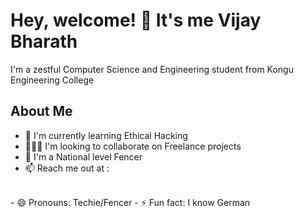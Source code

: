 # Hey, welcome! 👋 It's me Vijay Bharath

I'm a zestful Computer Science and Engineering student from Kongu Engineering College
## About Me
 - 🌱 I'm currently learning Ethical Hacking
 - 🧑‍🤝‍🧑 I'm looking to collaborate on Freelance projects
 - 🤺 I'm a National level Fencer
 - 📫 Reach me out at :
<br/>
 - 😄 Pronouns: Techie/Fencer
 - ⚡ Fun fact: I know German

